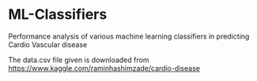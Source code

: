 # ML-Classifiers
Performance analysis of various machine learning classifiers in predicting Cardio Vascular disease 

The data.csv file given is downloaded from https://www.kaggle.com/raminhashimzade/cardio-disease


